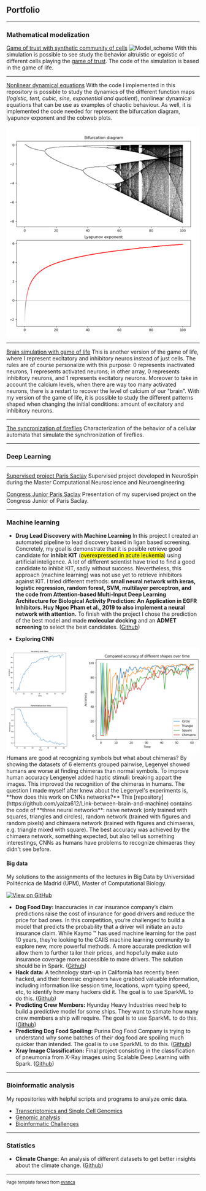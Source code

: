 ## Portfolio

---

### Mathematical modelization 

[Game of trust with synthetic community of cells](https://github.com/yaiza612/syncells_game_trust)
![Model_scheme](https://user-images.githubusercontent.com/62614099/150428970-bf17a4b1-db3a-4108-8489-32478c4766ed.png)
With this simulation is possible to see study the behavior altruistic or egoistic of different cells playing the [game of trust](https://ncase.me/trust/). The code of the simulation is based in the game of life.


---
[Nonlinear dynamical equations](https://github.com/yaiza612/Modelization)
With the code I implemented in this repository is possible to study the dynamics of the different function maps (*logistic, tent, cubic, sine, exponential and quotient*), nonlinear dynamical equations that can be use as examples of chaotic behaviour. As well, it is implemented the code needed for represent the bifurcation diagram, lyapunov exponent and the cobweb plots.
<center><img src="images/bifurcation_map.png"/></center>


---
[Brain simulation with game of life](https://github.com/yaiza612/Life-Yaiza-s-Brain)
This is another version of the game of life, where I represent excitatory and inhibitory neuros instead of just cells. The rules are of course personalize with this purpose: 0 represents inactivated neurons, 1 represents activated neurons; in other array, 0 represents inhibitory neurons, and 1 represents excitatory neurons. Moreover to take in account the calcium levels, when there are way too many activated neurons, there is a restart to recover the level of calcium of our "brain". With my version of the game of life, it is possible to study the different patterns shaped when changing the initial conditions: amount of excitatory and inhibitory neurons.

---
[The syncronization of fireflies](pdf/assigment_lesson_5.pdf)
Characterization of the behavior of a cellular automata that simulate the synchronization of fireflies.

---
### Deep Learning
---
[Supervised project Paris Saclay](pdf/definitive_poster_portrait.pdf) Supervised project developed in NeuroSpin during the Master Computational Neuroscience and Neuroengineering

[Congress Junior Paris Saclay](pdf/definitive_poster_portrait_junior_congress.pdf) Presentation of my supervised project on the Congress Junior of Paris Saclay.

---

### Machine learning

- **Drug Lead Discovery with Machine Learning**
In this project I created an automated pipeline to lead discovery based in ligan based screening. Concretely, my goal is demonstrate that it is posible retrieve good candidate for **inhibit KIT** (<mark>overexpressed in acute leukemia</mark>) using artificial inteligence. A lot of different scientist have tried to find a good candidate to inhibit KIT, sadly without success. Nevertheless, this approach (machine learning) was not use yet to retrieve inhibitors against KIT. I tried different methods: **small neural network with keras, logistic regression, random forest, SVM, multilayer perceptron, and the code from Attention-based Multi-Input Deep Learning Architecture for Biological Activity Prediction: An Application in EGFR Inhibitors. Huy Ngoc Pham et al., 2019 to also implement a neural network with attention.** To finish with the project I chose the prediction of the best model and made **molecular docking** and an **ADMET screening** to  select the best candidates. 
([Github](https://github.com/yaiza612/Ligand_based_screening))

- **Exploring CNN**
<center><img src="images/accuracy.png"/></center>
Humans are good at recognizing symbols but what about chimeras? By showing the datasets of 6 elements grouped pairwise, Legenyel showed humans are worse at finding chimeras than normal symbols. To improve human accuracy Lengenyel added haptic stimuli: breaking appart the images. This improved the recognition of the chimeras in humans. The question I made myself after knew about the Legenyel's experiments is, **how does this work on CNNs networks?** This [repository](https://github.com/yaiza612/Link-between-brain-and-machine) contains the code of **three neural networks**: naive network (only trained with squares, triangles and circles), random network (trained with figures and random pixels) and chimaera network (trained with figures and chimaeras, e.g. triangle mixed with square). The best accuracy was achieved by the chimaera network, something expected, but also tell us something interestings, CNNs as humans have problems to recognize chimaeras they didn't see before. 


  #### Big data 
  My solutions to the assignments of the lectures in Big Data by Universidad Politécnica de Madrid (UPM), Master of Computational Biology.
  
  [![View on GitHub](https://img.shields.io/badge/GitHub-View_on_GitHub-blue?logo=GitHub)](https://github.com/yaiza612/Big_data/main)
  
- **Dog Food Day:**
Inaccuracies in car insurance company’s claim predictions raise the cost of insurance for good drivers and reduce the price for bad ones. In this competition, you’re challenged to build a model that predicts the probability that a driver will initiate an auto insurance claim. While Kaymo ™ has used machine learning for the past 10 years, they’re looking to the CAIIS machine learning community to explore new, more powerful methods. A more accurate prediction will allow them to further tailor their prices, and hopefully make auto insurance coverage more accessible to more drivers. The solution should be in Spark. 
([Github](https://github.com/yaiza612/Big_data/tree/main/Trees/CAIIS.ipynb))
- **Hack data:** 
A technology start-up in California has recently been hacked, and their forensic engineers have grabbed valuable information, including information like session time, locations, wpm typing speed, etc, to identify how many hackers did it. The goal is to use SparkML to do this. 
([Github](https://github.com/yaiza612/Big_data/tree/main/Clustering))
- **Predicting Crew Members:**
Hyunday Heavy Industries need help to build a predictive model for some ships. They want to stimate how many crew members a ship will require. The goal is to use SparkML to do this.
([Github](https://github.com/yaiza612/Big_data/tree/main/LinearRegression))
- **Predicting Dog Food Spoiling:**
Purina Dog Food Company is trying to understand why some batches of their dog food are spoiling much quicker than intended. The goal is to use SparkML to do this. 
([Github](https://github.com/yaiza612/Big_data/tree/main/Trees/Consulting_proyect_predicting_dog_food_spoiling.ipynb))
- **Xray Image Classification:**
Final project consisting in the classification of pneumonia from X-Ray images using Scalable Deep Learning with Spark. 
([Github](https://github.com/yaiza612/scalable_classification_x_ray_data))


---
### Bioinformatic analysis 

My repositories with helpful scripts and programs to analyze omic data.

- [Transcriptomics and Single Cell Genomics](https://github.com/yaiza612/Transcriptomics_and_single_cell)
- [Genomic analysis](https://github.com/yaiza612/Genomics_analysis_pipeline)
- [Bioinformatic Challenges](https://github.com/yaiza612/challenges)

---
### Statistics

- **Climate Change:** 
An analysis of different datasets to get better insights about the climate change. ([Github](https://github.com/yaiza612/Climate_change))

---
<p style="font-size:11px">Page template forked from <a href="https://github.com/evanca/quick-portfolio">evanca</a></p>
<!-- Remove above link if you don't want to attibute -->

